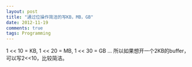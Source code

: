 ```yaml
---
layout: post
title: "通过位操作简洁的写KB，MB，GB"
date: 2012-11-19
comments: true
tags: Programming
---
```

1 &lt;&lt; 10 = KB, 1 &lt;&lt; 20 = MB, 1 &lt;&lt; 30 = GB ... 所以如果想开一个2KB的buffer，可以写2&lt;&lt;10，比较简洁。<br />